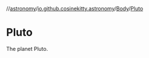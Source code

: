 //[astronomy](../../../../index.md)/[io.github.cosinekitty.astronomy](../../index.md)/[Body](../index.md)/[Pluto](index.md)

# Pluto

The planet Pluto.

